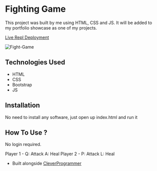 # Fighting Game


This project was built by me using HTML, CSS and JS. It will be added to my portfolio showcase as one of my projects.

[Live Repl Deployment](https://weather-app-api.ray-xavier-2021.repl.co/)


![Fight-Game](https://user-images.githubusercontent.com/78431899/189531565-9402b604-bf5a-41a3-a632-024428c01e43.png)


## Technologies Used
* HTML
* CSS
* Bootstrap
* JS

## Installation
No need to install any software, just open up index.html and run it


## How To Use ?
No login required. 

Player 1 -
    Q: Attack
    A: Heal
Player 2 -
    P: Attack
    L: Heal



- Built alongside [CleverProgrammer](https://www.youtube.com/watch?v=lI1ae4REbFM&t=22368s)
